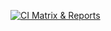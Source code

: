 [![CI Matrix & Reports](https://github.com/jschirad/devpos-lab-2/actions/workflows/ci.yaml/badge.svg)](https://github.com/jschirad/devpos-lab-2/actions/workflows/ci.yaml)